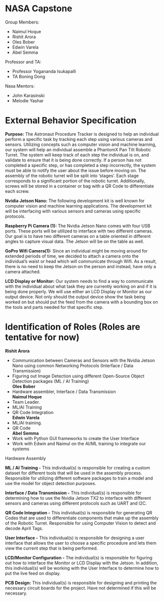# NASA Capstone
Group Members: <br/>
* Naimul Hoque
* Rishit Arora
* Oles Bober
* Edwin Varela
* Abel Semma

Professor and TA: <br/>
* Professor Yogananda Isukapalli
* TA Boning Dong

Nasa Mentors: <br/>
* John Karasinski
* Melodie Yashar

# External Behavior Specification

**Purpose:** The Astronaut Procedure Tracker is designed to help an individual perform a specific task by tracking each step using various cameras and sensors. Utilizing concepts such as computer vision and machine learning, our system will help an individual assemble a PhantomX Pan Tilt Robotic Turret. The system will keep track of each step the individual is on, and validate to ensure that it is being done correctly. If a person has not completed a specific step, or has completed a step incorrectly, the system must be able to notify the user about the issue before moving on. The assembly of the robotic turret will be split into ‘stages’. Each stage corresponds to a significant portion of the robotic turret. Additionally, screws will be stored in a container or bag with a QR Code to differentiate each screw.

**Nvidia Jetson Nano:** The following development kit is well known for computer vision and machine learning applications. The development kit will be interfacing with various sensors and cameras using specific protocols. 

**Raspberry Pi Camera (1):** The Nvidia Jetson Nano comes with four USB ports. These ports will be utilized to interface with two different cameras. Our goal is to have two different cameras on a table oriented in different angles to capture visual data. The Jetson will be on the table as well.

**GoPro Wifi Camera(1):** Since an individual might be moving around for extended periods of time, we decided to attach a camera onto the individual’s waist or head which will communicate through Wifi. As a result, there is no need to keep the Jetson on the person and instead, have only a camera attached.

**LCD Display or Monitor:** Our system needs to find a way to communicate with the individual about what task they are currently working on and if it is being done properly. We will use either an LCD Display or Monitor as our output device. Not only should the output device show the task being worked on but should put the feed from the camera with a bounding box on the tools and parts needed for that specific step.

# Identification of Roles (Roles are tentative for now)
**Rishit Arora**
* Communication between Cameras and Sensors with the Nvidia Jetson Nano using common Networking Protocols (Interface / Data Transmission)
* Figuring out Image Detection using different Open-Source Object Detection packages (ML / AI Training) <br/>
**Oles Bober**
* Hardware assembler, Interface / Data Transmission <br/>
**Naimul Hoque**
* Team Leader.
* ML/AI Training
* QR Code Integration <br/>
**Edwin Varela**
* ML/AI training.
* QR Code  <br/>
**Abel Semma**
* Work with Python GUI frameworks to create the User Interface
* Work with Edwin and Naimul on the AI/ML training to integrate our systems <br/>

Hardware Assembly

**ML / AI Training -**  This individual(s) is responsible for creating a custom dataset for different tools that will be used in the assembly process. Responsible for utilizing different software packages to train a model and use the model for object detection purposes.

**Interface / Data Transmission -** This individual(s) is responsible for determining how to use the Nvidia Jetson TX2 to interface with different sensors and cameras using different protocols such as UART and I2C.

**QR Code Integration -** This individual(s) is responsible for generating QR Codes that are used to differentiate components that make up the assembly of the Robotic Turret. Responsible for using Computer Vision to detect and decode April Tags.

**User Interface -** This individual(s) is responsible for designing a user interface that allows  the user to choose a specific procedure and lets them view the current step that is being performed.

**LCD/Monitor Configuration -** The individual(s) is responsible for figuring out how to interface the Monitor or LCD Display with the Jetson. In addition, this individual(s) will be working with the User Interface to determine how to put the live feed on display.

**PCB Design:** This individual(s) is responsible for designing and printing the necessary circuit boards for the project. Have not determined if this will be necessary.

